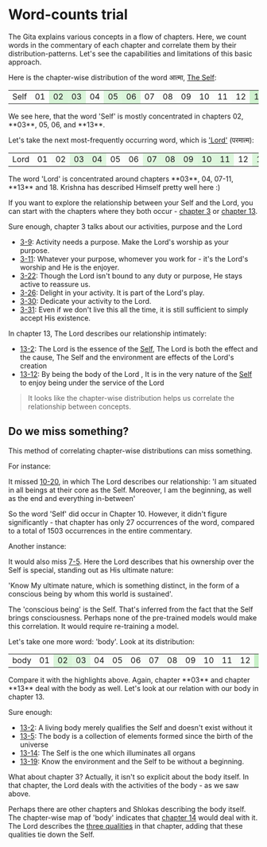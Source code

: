 # Word-counts trial

The Gita explains various concepts in a flow of chapters.
Here, we count words in the commentary of each chapter
and correlate them by their distribution-patterns.
Let's see the capabilities and limitations of this basic approach.

Here is the chapter-wise distribution of the word आत्मा,
[The Self](https://rapalearning.com/life-and-liberty/Back%20to%20Basics.html):
<table>
<tr><td>Self</td><td style="background-color: hsla(120,60%,70%,0.00);">01</td><td style="background-color: hsla(120,60%,70%,0.32);">02</td><td style="background-color: hsla(120,60%,70%,0.29);">03</td><td style="background-color: hsla(120,60%,70%,0.04);">04</td><td style="background-color: hsla(120,60%,70%,0.27);">05</td><td style="background-color: hsla(120,60%,70%,0.29);">06</td><td style="background-color: hsla(120,60%,70%,0.02);">07</td><td style="background-color: hsla(120,60%,70%,0.03);">08</td><td style="background-color: hsla(120,60%,70%,0.01);">09</td><td style="background-color: hsla(120,60%,70%,0.02);">10</td><td style="background-color: hsla(120,60%,70%,0.01);">11</td><td style="background-color: hsla(120,60%,70%,0.03);">12</td><td style="background-color: hsla(120,60%,70%,0.38);">13</td><td style="background-color: hsla(120,60%,70%,0.05);">14</td><td style="background-color: hsla(120,60%,70%,0.04);">15</td><td style="background-color: hsla(120,60%,70%,0.01);">16</td><td style="background-color: hsla(120,60%,70%,0.00);">17</td><td style="background-color: hsla(120,60%,70%,0.05);">18</td></tr>
</table>
We see here, that the word 'Self' is mostly concentrated
in chapters 02, **03**, 05, 06, and **13**.

Let's take the next most-frequently occurring word, which is
['Lord'](https://rapalearning.com/life-and-liberty/Chapter%2018.html#78)
(परमात्म):
<table>
<tr><td>Lord</td><td style="background-color: hsla(120,60%,70%,0.00);">01</td><td style="background-color: hsla(120,60%,70%,0.04);">02</td><td style="background-color: hsla(120,60%,70%,0.25);">03</td><td style="background-color: hsla(120,60%,70%,0.26);">04</td><td style="background-color: hsla(120,60%,70%,0.02);">05</td><td style="background-color: hsla(120,60%,70%,0.03);">06</td><td style="background-color: hsla(120,60%,70%,0.26);">07</td><td style="background-color: hsla(120,60%,70%,0.25);">08</td><td style="background-color: hsla(120,60%,70%,0.24);">09</td><td style="background-color: hsla(120,60%,70%,0.27);">10</td><td style="background-color: hsla(120,60%,70%,0.28);">11</td><td style="background-color: hsla(120,60%,70%,0.03);">12</td><td style="background-color: hsla(120,60%,70%,0.29);">13</td><td style="background-color: hsla(120,60%,70%,0.03);">14</td><td style="background-color: hsla(120,60%,70%,0.04);">15</td><td style="background-color: hsla(120,60%,70%,0.04);">16</td><td style="background-color: hsla(120,60%,70%,0.03);">17</td><td style="background-color: hsla(120,60%,70%,0.29);">18</td></tr>
</table>
The word 'Lord' is concentrated around chapters **03**, 04, 07-11, **13** and 18. Krishna has described Himself pretty well here :)

If you want to explore the relationship between your Self and the Lord,
you can start with the chapters where they both occur -
[chapter 3](https://rapalearning.com/life-and-liberty/Chapter%203.html)
or [chapter 13](https://rapalearning.com/life-and-liberty/Chapter%2013.html).

Sure enough, chapter 3 talks about our activities, purpose and the Lord

- [3-9](https://rapalearning.com/life-and-liberty/Chapter%203.html#9):
Activity needs a purpose. Make the Lord's worship as your purpose.
- [3-11](https://rapalearning.com/life-and-liberty/Chapter%203.html#11):
Whatever your purpose, whomever you work for - it's the Lord's worship and He is the enjoyer.
- [3-22](https://rapalearning.com/life-and-liberty/Chapter%203.html#22):
Though the Lord isn't bound to any duty or purpose, He stays active to reassure us.
- [3-26](https://rapalearning.com/life-and-liberty/Chapter%203.html#26):
Delight in your activity. It is part of the Lord's play.
- [3-30](https://rapalearning.com/life-and-liberty/Chapter%203.html#30): Dedicate your activity to the Lord.
- [3-31](https://rapalearning.com/life-and-liberty/Chapter%203.html#31): Even if we don't live this all the time, it is still sufficient to simply accept His existence.

In chapter 13, The Lord describes our relationship intimately:

- [13-2](https://rapalearning.com/life-and-liberty/Chapter%2013.html#2):
The Lord is the essence of the [Self](https://rapalearning.com/life-and-liberty/Back%20to%20Basics.html),
The Lord is both the effect and the cause,
The Self and the environment are effects of the Lord's creation
- [13-12](https://rapalearning.com/life-and-liberty/Chapter%2013.html#12): By being the body of the Lord , It is in the very nature of the
[Self](https://rapalearning.com/life-and-liberty/Back%20to%20Basics.html) to enjoy being under the service of the Lord

> It looks like the chapter-wise distribution helps us correlate the
> relationship between concepts.

## Do we miss something?

This method of correlating chapter-wise distributions can miss something.

For instance:

It missed [10-20](https://rapalearning.com/life-and-liberty/Chapter%2010.html#20),
in which The Lord describes our relationship:
'I am situated in all beings at their core as the Self.
Moreover, I am the beginning, as well as the end and everything in-between'

So the word 'Self' did occur in Chapter 10.
However, it didn't figure significantly -
that chapter has only 27 occurrences of the word, compared to a total
of 1503 occurrences in the entire commentary.

Another instance:

It would also miss [7-5](https://rapalearning.com/life-and-liberty/Chapter%207.html#5).
Here the Lord describes that his ownership over the Self is special,
standing out as His ultimate nature:

'Know My ultimate nature, which is something distinct,
in the form of a conscious being by whom this world is sustained'.

The 'conscious being' is the Self.
That's inferred from the fact that the Self brings consciousness.
Perhaps none of the pre-trained models would make this correlation.
It would require re-training a model.

Let's take one more word: 'body'.
Look at its distribution:
<table>
<tr><td>body</td><td style="background-color: hsla(120,60%,70%,0.00);">01</td><td style="background-color: hsla(120,60%,70%,0.30);">02</td><td style="background-color: hsla(120,60%,70%,0.24);">03</td><td style="background-color: hsla(120,60%,70%,0.02);">04</td><td style="background-color: hsla(120,60%,70%,0.04);">05</td><td style="background-color: hsla(120,60%,70%,0.02);">06</td><td style="background-color: hsla(120,60%,70%,0.04);">07</td><td style="background-color: hsla(120,60%,70%,0.05);">08</td><td style="background-color: hsla(120,60%,70%,0.02);">09</td><td style="background-color: hsla(120,60%,70%,0.01);">10</td><td style="background-color: hsla(120,60%,70%,0.04);">11</td><td style="background-color: hsla(120,60%,70%,0.04);">12</td><td style="background-color: hsla(120,60%,70%,0.46);">13</td><td style="background-color: hsla(120,60%,70%,0.24);">14</td><td style="background-color: hsla(120,60%,70%,0.04);">15</td><td style="background-color: hsla(120,60%,70%,0.01);">16</td><td style="background-color: hsla(120,60%,70%,0.04);">17</td><td style="background-color: hsla(120,60%,70%,0.25);">18</td></tr>
</table>
Compare it with the highlights above.
Again, chapter **03** and chapter **13** deal with the body as well.
Let's look at our relation with our body in chapter 13.

Sure enough:

- [13-2](https://rapalearning.com/life-and-liberty/Chapter%2013.html#2):
A living body merely qualifies the Self and doesn't exist without it
- [13-5](https://rapalearning.com/life-and-liberty/Chapter%2013.html#5):
The body is a collection of elements formed since the birth of the universe
- [13-14](https://rapalearning.com/life-and-liberty/Chapter%2013.html#14):
The Self is the one which illuminates all organs
- [13-19](https://rapalearning.com/life-and-liberty/Chapter%2013.html#19):
Know the environment and the Self to be without a beginning.

What about chapter 3? Actually, it isn't so explicit about the body itself.
In that chapter, the Lord deals with the activities of the body -
as we saw above.

Perhaps there are other chapters and Shlokas describing the body itself.
The chapter-wise map of 'body' indicates that
[chapter 14](https://rapalearning.com/life-and-liberty/Chapter%2014.html#5)
would deal with it. The Lord describes the
[three qualities](https://rapalearning.com/life-and-liberty/Chapter%202.html#satva_rajas_tamas)
in that chapter, adding that these qualities tie down the Self.
